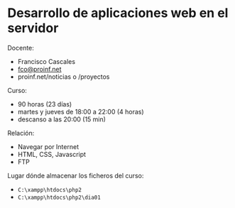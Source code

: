 Desarrollo de aplicaciones web en el servidor
==============================================

Docente:
- Francisco Cascales
- fco@proinf.net
- proinf.net/noticias o /proyectos

Curso:
  - 90 horas (23 días)
  - martes y jueves de 18:00 a 22:00 (4 horas)
  - descanso a las 20:00 (15 min)

Relación:
  - Navegar por Internet
  - HTML, CSS, Javascript
  - FTP

Lugar dónde almacenar los ficheros del curso:
  - `C:\xampp\htdocs\php2`
  - `C:\xampp\htdocs\php2\dia01`



  
